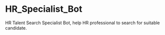 # HR_Specialist_Bot
HR Talent Search Specialist Bot, help HR professional to search for suitable candidate.
